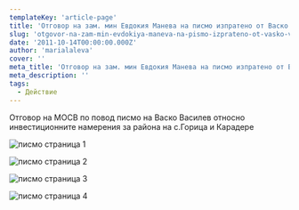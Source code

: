 ```yaml
---
templateKey: 'article-page'
title: 'Отговор на зам. мин Евдокия Манева на писмо изпратено от Васко Василев'
slug: 'otgovor-na-zam-min-evdokiya-maneva-na-pismo-izprateno-ot-vasko-vasilev'
date: '2011-10-14T00:00:00.000Z'
author: 'marialaleva'
cover: ''
meta_title: 'Отговор на зам. мин Евдокия Манева на писмо изпратено от Васко Василев'
meta_description: ''
tags:
  - Действие
---
```


Отговор на МОСВ по повод писмо на Васко Василев относно инвестиционните намерения за района на с.Горица и Карадере

![писмо страница 1](/img/pismo_str_1.jpg)

![писмо страница 2](/img/pismo_str_2.jpg)

![писмо страница 3](/img/pismo_str_3.jpg)

![писмо страница 4](/img/pismo_str_4.jpg)
